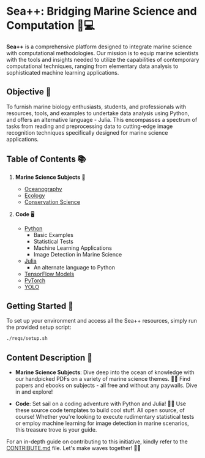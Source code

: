 # Sea++: Bridging Marine Science and Computation 🌊💻

**Sea++** is a comprehensive platform designed to integrate marine science with computational methodologies. Our mission is to equip marine scientists with the tools and insights needed to utilize the capabilities of contemporary computational techniques, ranging from elementary data analysis to sophisticated machine learning applications.

## Objective 🎯

To furnish marine biology enthusiasts, students, and professionals with resources, tools, and examples to undertake data analysis using Python, and offers an alternative language - Julia. This encompasses a spectrum of tasks from reading and preprocessing data to cutting-edge image recognition techniques specifically designed for marine science applications.

## Table of Contents 📚

1. **Marine Science Subjects** 🐠
   - [Oceanography](https://github.com/kluless13/SeaPlusPlus/tree/master/Marine%20Science%20Subjects%20%F0%9F%90%A0/oceanography)
   - [Ecology](https://github.com/kluless13/SeaPlusPlus/tree/master/Marine%20Science%20Subjects%20%F0%9F%90%A0/ecology)
   - [Conservation Science](https://github.com/kluless13/SeaPlusPlus/tree/master/Marine%20Science%20Subjects%20%F0%9F%90%A0/conservation_science)
   
2. **Code** 🖥️
   - [Python](https://github.com/kluless13/SeaPlusPlus/tree/master/Code%20%F0%9F%96%A5%EF%B8%8F/Python)
     - Basic Examples
     - Statistical Tests
     - Machine Learning Applications
     - Image Detection in Marine Science
   - [Julia](https://github.com/kluless13/SeaPlusPlus/tree/master/Code%20%F0%9F%96%A5%EF%B8%8F/Julia)
     - An alternate language to Python
   - [TensorFlow Models](https://github.com/kluless13/SeaPlusPlus/tree/master/Code%20%F0%9F%96%A5%EF%B8%8F/tensorflow_models)
   - [PyTorch](https://github.com/kluless13/SeaPlusPlus/tree/master/Code%20%F0%9F%96%A5%EF%B8%8F/PyTorch)
   - [YOLO](https://github.com/kluless13/SeaPlusPlus/tree/master/Code%20%F0%9F%96%A5%EF%B8%8F/YOLO)

## Getting Started 🚀

To set up your environment and access all the Sea++ resources, simply run the provided setup script:

```bash
./reqs/setup.sh
```

## Content Description 📖

- **Marine Science Subjects**: Dive deep into the ocean of knowledge with our handpicked PDFs on a variety of marine science themes. 🌊📘 Find papers and ebooks on subjects - all free and without any paywalls. Dive in and explore!

- **Code**: Set sail on a coding adventure with Python and Julia! 🚢💡 Use these source code templates to build cool stuff. All open source, of course! Whether you're looking to execute rudimentary statistical tests or employ machine learning for image detection in marine scenarios, this treasure trove is your guide.

For an in-depth guide on contributing to this initiative, kindly refer to the [CONTRIBUTE.md](https://github.com/kluless13/SeaPlusPlus/blob/master/CONTRIBUTE.md) file. Let's make waves together! 🌊✨
